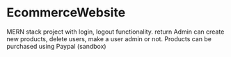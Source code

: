 # EcommerceWebsite
MERN stack project with login, logout functionality.  return
Admin can create new products, delete users, make a user admin or not.
Products can be purchased using Paypal (sandbox)
